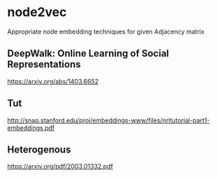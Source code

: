 # node2vec
Appropriate node embedding techniques for given Adjacency matrix


## DeepWalk: Online Learning of Social Representations
https://arxiv.org/abs/1403.6652 

## Tut
http://snap.stanford.edu/proj/embeddings-www/files/nrltutorial-part1-embeddings.pdf


## Heterogenous
https://arxiv.org/pdf/2003.01332.pdf
